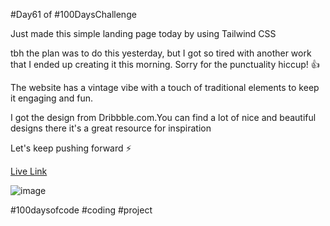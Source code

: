 #Day61 of #100DaysChallenge

Just made this simple landing page today by using Tailwind CSS

tbh the plan was to do this yesterday, but I got so tired with another work that I ended up creating it this morning. Sorry for the punctuality hiccup! 👍

The website has a vintage vibe with a touch of traditional elements to keep it engaging and fun.

I got the design from Dribbble.com.You can find a lot of nice and beautiful designs there it's a great resource for inspiration

Let's keep pushing forward ⚡️

[Live Link](https://roobiwebdev.github.io/Day-61-Photography/)

![image](https://github.com/user-attachments/assets/a6ab4cdc-87ad-4b6e-b2a5-7ea9ff7100f3)

#100daysofcode #coding #project
